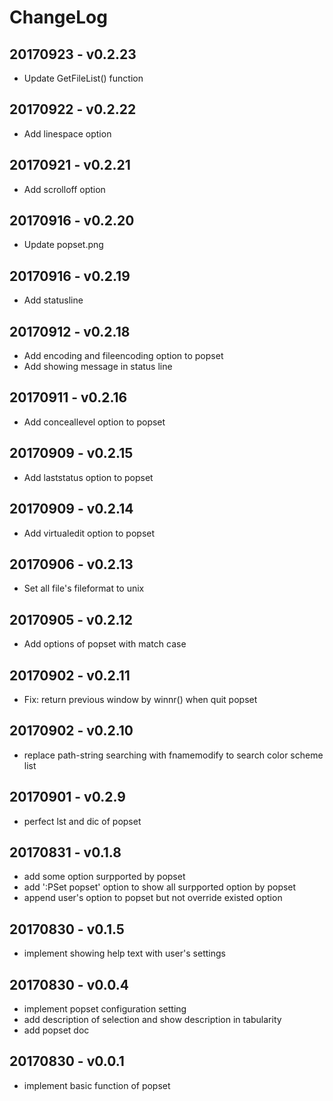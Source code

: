 
# ChangeLog 

## 20170923 - v0.2.23
 - Update GetFileList() function

## 20170922 - v0.2.22
 - Add linespace option

## 20170921 - v0.2.21
 - Add scrolloff option

## 20170916 - v0.2.20
 - Update popset.png

## 20170916 - v0.2.19
 - Add statusline

## 20170912 - v0.2.18
 - Add encoding and fileencoding option to popset
 - Add showing message in status line

## 20170911 - v0.2.16
 - Add conceallevel option to popset

## 20170909 - v0.2.15
 - Add laststatus option to popset

## 20170909 - v0.2.14
 - Add virtualedit option to popset

## 20170906 - v0.2.13
 - Set all file's fileformat to unix

## 20170905 - v0.2.12
 - Add options of popset with match case

## 20170902 - v0.2.11
 - Fix: return previous window by winnr() when quit popset

## 20170902 - v0.2.10
 - replace path-string searching with fnamemodify to search color scheme list

## 20170901 - v0.2.9
 - perfect lst and dic of popset

## 20170831 - v0.1.8
 - add some option surpported by popset
 - add ':PSet popset' option to show all surpported option by popset
 - append user's option to popset but not override existed option

## 20170830 - v0.1.5
 - implement showing help text with user's settings

## 20170830 - v0.0.4
- implement popset configuration setting
- add description of selection and show description in tabularity
- add popset doc

## 20170830 - v0.0.1
 - implement basic function of popset

